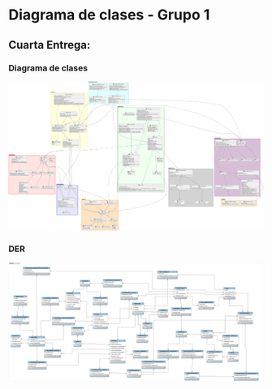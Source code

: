 # Diagrama de clases - Grupo 1 

## Cuarta Entrega:
### Diagrama de clases
![](out/diagramaDeClasesV4.png)
### DER
![](out/DER-tpa2023-entrega4.svg)
